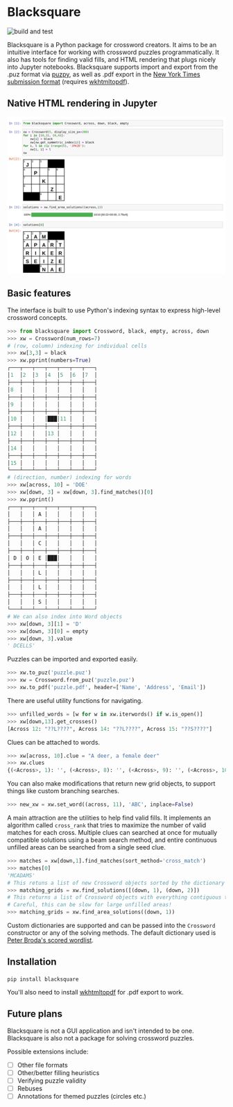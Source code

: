 # Blacksquare
![build and test](https://github.com/pmaher86/blacksquare/actions/workflows/build-and-test.yaml/badge.svg)

Blacksquare is a Python package for crossword creators. It aims to be an intuitive interface for working with crossword puzzles programmatically. It also has tools for finding valid fills, and HTML rendering that plugs nicely into Jupyter notebooks. Blacksquare supports import and export from the .puz format via [puzpy](https://github.com/alexdej/puzpy), as well as .pdf export in the [New York Times submission format](https://www.nytimes.com/puzzles/submissions/crossword) (requires [wkhtmltopdf](https://wkhtmltopdf.org/)).

## Native HTML rendering in Jupyter
![Jupyter example](assets/jupyter.png?raw=true)

## Basic features
The interface is built to use Python's indexing syntax to express high-level crossword concepts.

```python
>>> from blacksquare import Crossword, black, empty, across, down
>>> xw = Crossword(num_rows=7)
# (row, column) indexing for individual cells
>>> xw[3,3] = black
>>> xw.pprint(numbers=True)
┌───┬───┬───┬───┬───┬───┬───┐
│1  │2  │3  │4  │5  │6  │7  │
├───┼───┼───┼───┼───┼───┼───┤
│8  │   │   │   │   │   │   │
├───┼───┼───┼───┼───┼───┼───┤
│9  │   │   │   │   │   │   │
├───┼───┼───┼───┼───┼───┼───┤
│10 │   │   │███│11 │   │   │
├───┼───┼───┼───┼───┼───┼───┤
│12 │   │   │13 │   │   │   │
├───┼───┼───┼───┼───┼───┼───┤
│14 │   │   │   │   │   │   │
├───┼───┼───┼───┼───┼───┼───┤
│15 │   │   │   │   │   │   │
└───┴───┴───┴───┴───┴───┴───┘
# (direction, number) indexing for words
>>> xw[across, 10] = 'DOE'
>>> xw[down, 3] = xw[down, 3].find_matches()[0]
>>> xw.pprint()
┌───┬───┬───┬───┬───┬───┬───┐
│   │   │ A │   │   │   │   │
├───┼───┼───┼───┼───┼───┼───┤
│   │   │ A │   │   │   │   │
├───┼───┼───┼───┼───┼───┼───┤
│   │   │ C │   │   │   │   │
├───┼───┼───┼───┼───┼───┼───┤
│ D │ O │ E │███│   │   │   │
├───┼───┼───┼───┼───┼───┼───┤
│   │   │ L │   │   │   │   │
├───┼───┼───┼───┼───┼───┼───┤
│   │   │ L │   │   │   │   │
├───┼───┼───┼───┼───┼───┼───┤
│   │   │ S │   │   │   │   │
└───┴───┴───┴───┴───┴───┴───┘
# We can also index into Word objects
>>> xw[down, 3][1] = 'D'
>>> xw[down, 3][0] = empty
>>> xw[down, 3].value
' DCELLS'
```
Puzzles can be imported and exported easily.
```python
>>> xw.to_puz('puzzle.puz')
>>> xw = Crossword.from_puz('puzzle.puz')
>>> xw.to_pdf('puzzle.pdf', header=['Name', 'Address', 'Email'])
```
There are useful utility functions for navigating.
```python
>>> unfilled_words = [w for w in xw.iterwords() if w.is_open()]
>>> xw[down,13].get_crosses()
[Across 12: "??L????", Across 14: "??L????", Across 15: "??S????"]
```
Clues can be attached to words.
```python
>>> xw[across, 10].clue = "A deer, a female deer"
>>> xw.clues
{(<Across>, 1): '', (<Across>, 8): '', (<Across>, 9): '', (<Across>, 10): 'A deer, a female deer', (<Across>, 11): '', (<Across>, 12): '', (<Down>, 1): '', (<Down>, 2): '', (<Down>, 3): '', (<Down>, 4): '', (<Down>, 5): '', (<Down>, 6): '', (<Down>, 7): '', (<Across>, 14): '', (<Across>, 15): '', (<Down>, 13): ''}
```
You can also make modifications that return new grid objects, to support things like custom branching searches.
```python
>>> new_xw = xw.set_word((across, 11), 'ABC', inplace=False)
```

A main attraction are the utilities to help find valid fills. It implements an algorithm called `cross_rank` that tries to maximize the number of valid matches for each cross. Multiple clues can searched at once for mutually compatible solutions using a beam search method, and entire continuous unfilled areas can be searched from a single seed clue.
```python
>>> matches = xw[down,1].find_matches(sort_method='cross_match')
>>> matches[0]
'MCADAMS'
# This retuns a list of new Crossword objects sorted by the dictionary scores of the words
>>> matching_grids = xw.find_solutions([(down, 1), (down, 2)])
# This returns a list of Crossword objects with everything contiguous to (down, 1) filled.
# Careful, this can be slow for large unfilled areas!
>>> matching_grids = xw.find_area_solutions((down, 1))
```


Custom dictionaries are supported and can be passed into the `Crossword` constructor or any of the solving methods. The default dictionary used is [Peter Broda's scored wordlist](https://peterbroda.me/crosswords/wordlist/).
## Installation
`pip install blacksquare`

You'll also need to install [wkhtmltopdf](https://wkhtmltopdf.org/) for .pdf export to work.

## Future plans
Blacksquare is not a GUI application and isn't intended to be one. Blacksquare is also not a package for solving crossword puzzles. 

Possible extensions include: 
- [ ] Other file formats
- [ ] Other/better filling heuristics
- [ ] Verifying puzzle validity
- [ ] Rebuses
- [ ] Annotations for themed puzzles (circles etc.)
